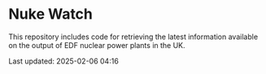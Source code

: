 # Nuke Watch

This repository includes code for retrieving the latest information available on the output of EDF nuclear power plants in the UK.

Last updated: 2025-02-06 04:16